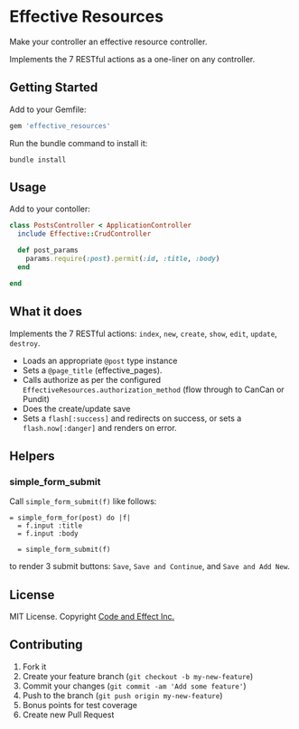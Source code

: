 # Effective Resources

Make your controller an effective resource controller.

Implements the 7 RESTful actions as a one-liner on any controller.

## Getting Started

Add to your Gemfile:

```ruby
gem 'effective_resources'
```

Run the bundle command to install it:

```console
bundle install
```

## Usage

Add to your contoller:

```ruby
class PostsController < ApplicationController
  include Effective::CrudController

  def post_params
    params.require(:post).permit(:id, :title, :body)
  end

end
```

## What it does

Implements the 7 RESTful actions: `index`, `new`, `create`, `show`, `edit`, `update`, `destroy`.

- Loads an appropriate `@post` type instance
- Sets a `@page_title` (effective_pages).
- Calls authorize as per the configured `EffectiveResources.authorization_method` (flow through to CanCan or Pundit)
- Does the create/update save
- Sets a `flash[:success]` and redirects on success, or sets a `flash.now[:danger]` and renders on error.

## Helpers

### simple_form_submit

Call `simple_form_submit(f)` like follows:

```haml
= simple_form_for(post) do |f|
  = f.input :title
  = f.input :body

  = simple_form_submit(f)
```

to render 3 submit buttons: `Save`, `Save and Continue`, and `Save and Add New`.

## License

MIT License.  Copyright [Code and Effect Inc.](http://www.codeandeffect.com/)

## Contributing

1. Fork it
2. Create your feature branch (`git checkout -b my-new-feature`)
3. Commit your changes (`git commit -am 'Add some feature'`)
4. Push to the branch (`git push origin my-new-feature`)
5. Bonus points for test coverage
6. Create new Pull Request

